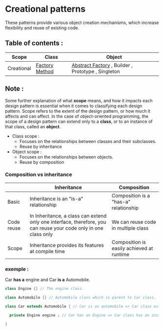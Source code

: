 ﻿# Creational patterns

These patterns provide various object creation mechanisms, which increase flexibility and reuse of existing code.

## Table of contents :

| Scope      | Class                               | Object                                                                   |
| ---------- | ----------------------------------- | ------------------------------------------------------------------------ |
| Creational | [Factory Method](./Factory-Method/) | [Abstract Factory](./Abstract-Factory) , Builder , Prototype , Singleton |

## Note :

Some further explanation of what <b>scope</b> means, and how it impacts each design pattern is essential when it comes to classifying each design pattern. Scope refers to the extent of the design pattern, or how much it affects and can affect. In the case of object-oriented programming, the scope of a design pattern can extend only to a <b>class</b>, or to an instance of that class, called an <b>object</b>.

- Class scope :
  - Focuses on the relationships between classes and their
    subclasses.
  - Reuse by inheritance
- Object scope :
  - Focuses on the relationships between objects.
  - Reuse by composition

### Composition vs inheritance

|            | Inheritance                                                                                                      | Composition                               |
| ---------- | ---------------------------------------------------------------------------------------------------------------- | ----------------------------------------- |
| Basic      | Inheritance is an "is-a" relationship                                                                            | Composition is a "has-a" relationship     |
| Code reuse | In Inheritance, a class can extend only one interface, therefore, you can reuse your code only in one class only | We can reuse code in multiple class       |
| Scope      | Inheritance provides its features at compile time                                                                | Composition is easily achieved at runtime |

### exemple :

Car <b>has a</b> engine and Car <b>is a</b> Automobile.

```Java
class Engine {} // The engine class.

class Automobile {} // Automobile class which is parent to Car class.

class Car extends Automobile { // Car is an automobile => Car class extends Automobile

  private Engine engine ; // Car has an Engine => Car class has an instance of Engine (Object).

}

```
